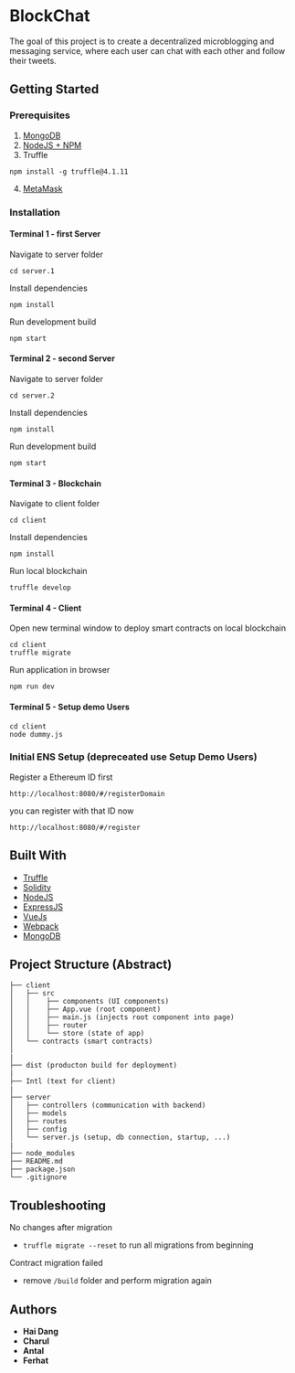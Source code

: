 # BlockChat 

The goal of this project is to create a decentralized microblogging and messaging service, where each user can chat with each other and follow their tweets. 

## Getting Started 

### Prerequisites

1.  [MongoDB](https://docs.mongodb.com/manual/administration/install-community/)
2.  [NodeJS + NPM](https://nodejs.org/en/download/package-manager/)
3.  Truffle

```
npm install -g truffle@4.1.11
```

4.  [MetaMask](https://metamask.io/) 

### Installation

#### Terminal 1 - first Server

Navigate to server folder 
```
cd server.1
```
Install dependencies 
```
npm install
```

Run development build 

```
npm start
```
#### Terminal 2 - second Server

Navigate to server folder 
```
cd server.2
```
Install dependencies 
```
npm install
```

Run development build 

```
npm start
```

#### Terminal 3 - Blockchain 

Navigate to client folder 
```
cd client 
```
Install dependencies 

```
npm install 
```

Run local blockchain 

```
truffle develop
```

#### Terminal 4 - Client 

Open new terminal window to deploy smart contracts on local blockchain 

```
cd client
truffle migrate
```

Run application in browser 

```
npm run dev
```

#### Terminal 5 - Setup demo Users 

```
cd client
node dummy.js 
```

### Initial ENS Setup   (depreceated use Setup Demo Users)

Register a Ethereum ID first 
```
http://localhost:8080/#/registerDomain

```

you can register with that ID now 

```
http://localhost:8080/#/register

```


## Built With

* [Truffle](http://truffleframework.com/)
* [Solidity](https://solidity.readthedocs.io/en/v0.4.23/)
* [NodeJS](https://nodejs.org/en/)
* [ExpressJS](http://expressjs.com/de/)
* [VueJs](https://vuejs.org)
* [Webpack](https://webpack.js.org)
* [MongoDB](https://www.mongodb.com)

## Project Structure (Abstract)

```
├── client
│   ├── src
│   │    ├── components (UI components)
│   │    ├── App.vue (root component)
│   │    ├── main.js (injects root component into page)
│   │    ├── router
│   │    └── store (state of app)
│   └── contracts (smart contracts)
│
|
├── dist (producton build for deployment)
|
├── Intl (text for client)
|
├── server
│   ├── controllers (communication with backend) 
│   ├── models  
│   ├── routes
│   ├── config
│   └── server.js (setup, db connection, startup, ...)
|
├── node_modules
├── README.md
├── package.json
└── .gitignore
```

## Troubleshooting
No changes after migration
* `truffle migrate --reset` to run all migrations from beginning

Contract migration failed
* remove `/build` folder and perform migration again

## Authors

* **Hai Dang**
* **Charul**
* **Antal**
* **Ferhat**



<!-- ## Actors/Roles

## Architecture

## Protocol

## Setup

## Documentation

* [Project documentation](/documentation/documentation.pdf)
* [Initial project presentation](/presentation/presentation-initial.pptx)
* [Final project documentation](/presentation/presentation-final.pptx) -->